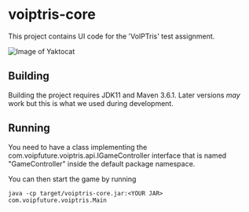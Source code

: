 # voiptris-core

This project contains UI code for the 'VoIPTris' test assignment.

![Image of Yaktocat](https://octodex.github.com/images/yaktocat.png)

## Building

Building the project requires JDK11 and Maven 3.6.1. Later versions *may* work but this is what we used during development.

## Running

You need to have a class implementing the com.voipfuture.voiptris.api.IGameController interface that is named "GameController" inside the default package namespace.

You can then start the game by running

    java -cp target/voiptris-core.jar:<YOUR JAR> com.voipfuture.voiptris.Main
